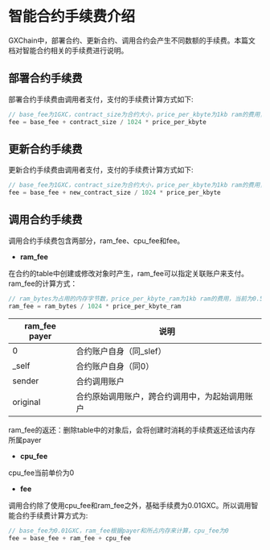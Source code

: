 # 智能合约手续费介绍

GXChain中，部署合约、更新合约、调用合约会产生不同数额的手续费。本篇文档对智能合约相关的手续费进行说明。

## 部署合约手续费

部署合约手续费由调用者支付，支付的手续费计算方式如下:

```cpp
// base_fee为1GXC，contract_size为合约大小，price_per_kbyte为1kb ram的费用，当前为1GXC
fee = base_fee + contract_size / 1024 * price_per_kbyte
```

## 更新合约手续费

更新合约手续费由调用者支付，支付的手续费计算方式如下:

```cpp
// base_fee为1GXC，contract_size为合约大小，price_per_kbyte为1kb ram的费用，当前为1GXC
fee = base_fee + new_contract_size / 1024 * price_per_kbyte
```

## 调用合约手续费

调用合约手续费包含两部分，ram_fee、cpu_fee和fee。

- **ram_fee**

在合约的table中创建或修改对象时产生，ram_fee可以指定关联账户来支付。ram_fee的计算方式：

```cpp
// ram_bytes为占用的内存字节数，price_per_kbyte_ram为1kb ram的费用，当前为0.5GXC
ram_fee = ram_bytes / 1024 * price_per_kbyte_ram 
```

| ram_fee payer | 说明 |
| --- | --- | 
| 0 | 合约账户自身（同\_slef） |
| \_self | 合约账户自身（同0） |
| sender | 合约调用账户 |
| original | 合约原始调用账户，跨合约调用中，为起始调用账户 |

ram_fee的返还：删除table中的对象后，会将创建时消耗的手续费返还给该内存所属payer

- **cpu_fee**

cpu_fee当前单价为0

- **fee**

调用合约除了使用cpu_fee和ram_fee之外，基础手续费为0.01GXC。所以调用智能合约手续费计算方式为:

```cpp
// base_fee为0.01GXC，ram_fee根据payer和所占内存来计算，cpu_fee为0
fee = base_fee + ram_fee + cpu_fee
```
